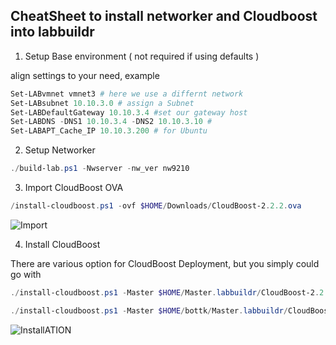 ## CheatSheet to install networker and Cloudboost into labbuildr

1. Setup Base environment ( not required if using defaults )

align settings to your need, example
```Powershell
Set-LABvmnet vmnet3 # here we use a differnt network 
Set-LABsubnet 10.10.3.0 # assign a Subnet  
Set-LABDefaultGateway 10.10.3.4 #set our gateway host  
Set-LABDNS -DNS1 10.10.3.4 -DNS2 10.10.3.10 # 
Set-LABAPT_Cache_IP 10.10.3.200 # for Ubuntu 
```


2. Setup Networker  
```Powershell
./build-lab.ps1 -Nwserver -nw_ver nw9210 
```
3. Import CloudBoost OVA  
```Powershell
/install-cloudboost.ps1 -ovf $HOME/Downloads/CloudBoost-2.2.2.ova  
```
![Import](https://user-images.githubusercontent.com/8255007/33307618-72fad916-d417-11e7-8563-340616c2e9a1.png)  

4. Install CloudBoost

There are various option for CloudBoost Deployment, but you simply could go with
```Powershell
./install-cloudboost.ps1 -Master $HOME/Master.labbuildr/CloudBoost-2.2.2
```


```Powershell
./install-cloudboost.ps1 -Master $HOME/bottk/Master.labbuildr/CloudBoost-2.2.2 -Site_Cache_Disks 3 -Site_Cache_Disk_Size 200GB
```
![InstallATION](https://user-images.githubusercontent.com/8255007/33308309-3a43a51e-d41a-11e7-89c8-1599ad5235e9.png)